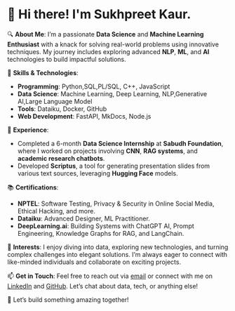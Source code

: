 # 👋 Hi there! I'm **Sukhpreet Kaur**.

🔍 **About Me**:
I’m a passionate **Data Science** and **Machine Learning Enthusiast** with a knack for solving real-world problems using innovative techniques. My journey includes exploring advanced **NLP**, **ML**, and **AI** technologies to build impactful solutions.

🔧 **Skills & Technologies**:
- **Programming**: Python,SQL,PL/SQL, C++, JavaScript
- **Data Science**: Machine Learning, Deep Learning, NLP,Generative AI,Large Language Model
- **Tools**: Dataiku, Docker, GitHub
- **Web Development**: FastAPI, MkDocs, Node.js

💼 **Experience**:
- Completed a 6-month **Data Science Internship** at **Sabudh Foundation**, where I worked on projects involving **CNN**, **RAG systems**, and **academic research chatbots**.
- Developed **Scriptus**, a tool for generating presentation slides from various text sources, leveraging **Hugging Face** models.

📚 **Certifications**:
- **NPTEL**: Software Testing, Privacy & Security in Online Social Media, Ethical Hacking, and more.
- **Dataiku**: Advanced Designer, ML Practitioner.
- **DeepLearning.ai**: Building Systems with ChatGPT AI, Prompt Engineering, Knowledge Graphs for RAG, and LangChain.

🌟 **Interests**:
I enjoy diving into data, exploring new technologies, and turning complex challenges into elegant solutions. I’m always eager to connect with like-minded individuals and collaborate on exciting projects.

📫 **Get in Touch**:
Feel free to reach out via [email](mailto:kaurcs2001@gmail.com) or connect with me on [LinkedIn](https://www.linkedin.com/in/sukhpreet-kaur-a0b6bb282/) and [GitHub](https://github.com/Sukhpreet2001/). Let’s chat about data, tech, or anything else!

🚀 Let’s build something amazing together!
